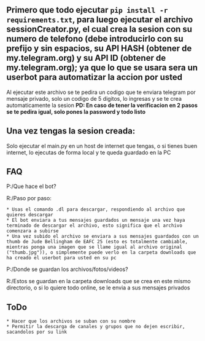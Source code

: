 ## Primero que todo ejecutar ```pip install -r requirements.txt```, para luego ejecutar el archivo sessionCreator.py, el cual crea la sesion con su numero de telefono (debe introducirlo con su prefijo y sin espacios, su API HASH (obtener de my.telegram.org) y su API ID (obtener de my.telegram.org); ya que lo que se usara sera un userbot para automatizar la accion por usted

<p>Al ejecutar este archivo se te pedira un codigo que te enviara telegram por mensaje privado, solo un codigo de 5 digitos, lo ingresas y se te crea automaticamente la sesion <strong>PD: En caso de tener la verificacion en 2 pasos se te pedira igual, solo pones la password y todo listo</strong></p>

## Una vez tengas la sesion creada:

<p>Solo ejecutar el main.py en un host de internet que tengas, o si tienes buen internet, lo ejecutas de forma local y te queda guardado en la PC</p>

## FAQ

<p>P:/Que hace el bot?</p>
<p>R:/Paso por paso:</p>

    * Usas el comando .dl para descargar, respondiendo al archivo que quieres descargar
    * El bot enviara a tus mensajes guardados un mensaje una vez haya terminado de descargar el archivo, esto significa que el archivo comenzara a subirse
    * Una vez subido el archivo se enviara a sus mensajes guardados con un thumb de Jude Bellingham de EAFC 25 (esto es totalmente cambiable, mientras ponga una imagen que se llame igual al archivo original ("thumb.jpg")), o simplemente puede verlo en la carpeta downloads que ha creado el userbot para usted en su pc

<p>P:/Donde se guardan los archivos/fotos/videos?</p>
<p>R:/Estos se guardan en la carpeta downloads que se crea en este mismo directorio, o si lo quiere todo online, se le envia a sus mensajes privados</p>

## ToDo

    * Hacer que los archivos se suban con su nombre
    * Permitir la descarga de canales y grupos que no dejen escribir, sacandolos por su link
